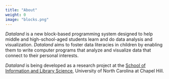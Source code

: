 ```yaml
---
title: "About"
weight: 0
image: "blocks.png"
---
```


_Dataland_ is a new block-based programming system designed to help middle and high-school-aged students learn and do data analysis and visualization. _Dataland_ aims to foster data literacies in children by enabling them to write computer programs that analyze and visualize data that connect to their personal interests.

_Dataland_ is being developed as a research project at the [School of Information and Library Science](https://sils.unc.edu/), University of North Carolina at Chapel Hill.